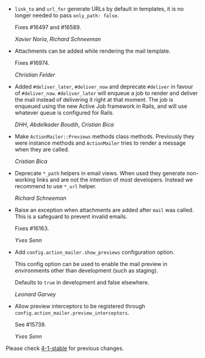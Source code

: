 *   `link_to` and `url_for` generate URLs by default in templates, it is no
    longer needed to pass `only_path: false`.

    Fixes #16497 and #16589.

    *Xavier Noria*, *Richard Schneeman*

*   Attachments can be added while rendering the mail template.

    Fixes #16974.

    *Christian Felder*

*   Added `#deliver_later`, `#deliver_now` and deprecate `#deliver` in favour of
    `#deliver_now`. `#deliver_later` will enqueue a job to render and deliver
    the mail instead of delivering it right at that moment. The job is enqueued
    using the new Active Job framework in Rails, and will use whatever queue is
    configured for Rails.

    *DHH*, *Abdelkader Boudih*, *Cristian Bica*

*   Make `ActionMailer::Previews` methods class methods. Previously they were
    instance methods and `ActionMailer` tries to render a message when they
    are called.

    *Cristian Bica*

*   Deprecate `*_path` helpers in email views. When used they generate
    non-working links and are not the intention of most developers. Instead
    we recommend to use `*_url` helper.

    *Richard Schneeman*

*   Raise an exception when attachments are added after `mail` was called.
    This is a safeguard to prevent invalid emails.

    Fixes #16163.

    *Yves Senn*

*   Add `config.action_mailer.show_previews` configuration option.

    This config option can be used to enable the mail preview in environments
    other than development (such as staging).

    Defaults to `true` in development and false elsewhere.

    *Leonard Garvey*

*   Allow preview interceptors to be registered through
    `config.action_mailer.preview_interceptors`.

    See #15739.

    *Yves Senn*

Please check [4-1-stable](https://github.com/rails/rails/blob/4-1-stable/actionmailer/CHANGELOG.md) for previous changes.
